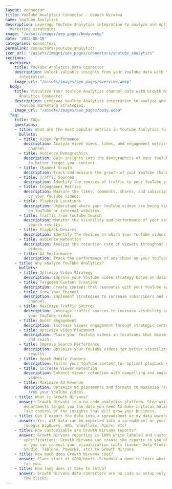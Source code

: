```yaml
---
layout: connector
title: YouTube Analytics Connector - Growth Nirvana
name: YouTube Analytics
description: Leverage YouTube Analytics integration to analyze and optimize your YouTube
  marketing strategies.
image: "/assets/images/seo_pages/body.webp"
date: '2023-08-18'
categories: connectors
permalink: connectors/youtube_analytics
icon_url: "/assets/images/seo_pages/connectors/youtube_analytics"
sections:
  overview:
    title: YouTube Analytics Data Connector
    description: Unlock valuable insights from your YouTube data with YouTube Analytics
      integration.
    image_url: "/assets/images/seo_pages/overview.webp"
  body:
    title: Visualize Your YouTube Analytics channel data with Growth Nirvana's YouTube
      Analytics Connector
    description: Leverage YouTube Analytics integration to analyze and optimize your
      YouTube marketing strategies.
    image_url: "/assets/images/seo_pages/body.webp"
  faq:
    title: FAQs
    questions:
    - title: What are the most popular metrics in YouTube Analytics to analyze?
      bullets:
      - title: Video Performance
        description: Analyze video views, likes, and engagement metrics for your YouTube
          channel.
      - title: Audience Demographics
        description: Gain insights into the demographics of your YouTube audience
          to better target your content.
      - title: Channel Growth
        description: Track and measure the growth of your YouTube channel over time.
      - title: Traffic Sources
        description: Identify the sources of traffic to your YouTube videos and channels.
      - title: Engagement Metrics
        description: Measure the likes, comments, shares, and subscriptions generated
          by your YouTube videos.
      - title: Playback Locations
        description: Understand where your YouTube videos are being viewed, whether
          on YouTube or external websites.
      - title: Traffic from YouTube Search
        description: Monitor the visibility and performance of your videos in YouTube
          search results.
      - title: Playback Devices
        description: Identify the devices on which your YouTube videos are being watched.
      - title: Audience Retention
        description: Analyze the retention rate of viewers throughout your YouTube
          videos.
      - title: Ad Performance
        description: Track the performance of ads shown on your YouTube videos.
    - title: Why analyze YouTube Analytics?
      bullets:
      - title: Optimize Video Strategy
        description: Improve your YouTube video strategy based on data-driven insights.
      - title: Targeted Content Creation
        description: Create content that resonates with your YouTube audience demographics.
      - title: Grow Your Channel
        description: Implement strategies to increase subscribers and grow your YouTube
          channel.
      - title: Maximize Traffic Sources
        description: Leverage traffic sources to increase visibility and reach for
          your YouTube videos.
      - title: Boost Engagement
        description: Increase viewer engagement through strategic content and calls-to-action.
      - title: Optimize Video Placement
        description: Place your YouTube videos in locations that maximize visibility
          and reach.
      - title: Improve Search Performance
        description: Optimize your YouTube videos for better visibility in search
          results.
      - title: Reach Mobile Viewers
        description: Tailor your YouTube content for optimal playback on mobile devices.
      - title: Increase Viewer Retention
        description: Enhance viewer retention with compelling and engaging YouTube
          videos.
      - title: Maximize Ad Revenue
        description: Optimize ad placements and formats to maximize revenue generated
          from your YouTube videos.
    - title: What is Growth Nirvana?
      answer: Growth Nirvana is a no code analytics platform. Stop waiting for other
        departments to get you the data you need to make critical business decisions.
        Take control of the insights that will grow your business.
    - title: Can I export the data into a spreadsheet or my data warehouse?
      answer: Yes, all data can be exported into a spreadsheet or your data warehouse
        (Google BigQuery, AWS, Snowflake, Azure, etc)
    - title: How customizable are Growth Nirvana reports?
      answer: Growth Nirvana reporting is 100% white labeled and customized to your
        specifications. Growth Nirvana can create the reports so you don’t have to
        or you can connect your visualization tools (Looker Data Studio/Google Data
        Studio, Tableau, PowerBI, etc) to Growth Nirvana.
    - title: How much does Growth Nirvana cost?
      answer: Plans start at $200/month. Schedule a demo to learn what plan is best
        for you.
    - title: How long does it take to setup?
      answer: Growth Nirvana data connectors are no code so setup only requires a
        few clicks.
---
```

